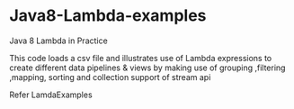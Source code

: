 # Java8-Lambda-examples
Java 8 Lambda in Practice

This code loads a csv file and  illustrates use of  Lambda expressions to create different data pipelines & views by 
making use of  grouping ,filtering ,mapping, sorting and collection support of stream api

Refer LamdaExamples 

